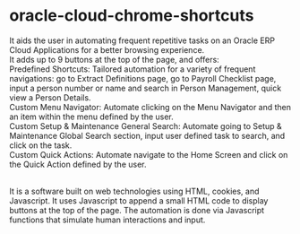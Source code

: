 # oracle-cloud-chrome-shortcuts
It aids the user in automating frequent repetitive tasks on an Oracle ERP Cloud Applications for a better browsing experience.<br />
It adds up to 9 buttons at the top of the page, and offers:<br />
Predefined Shortcuts: Tailored automation for a variety of frequent navigations: go to Extract Definitions page, go to Payroll Checklist page, input a person number or name and search in Person Management, quick view a Person Details.<br />
Custom Menu Navigator: Automate clicking on the Menu Navigator and then an item within the menu defined by the user.<br />
Custom Setup & Maintenance General Search: Automate going to Setup & Maintenance Global Search section, input user defined task to search, and click on the task.<br />
Custom Quick Actions: Automate navigate to the Home Screen and click on the Quick Action defined by the user.<br /><br />

It is a software built on web technologies using HTML, cookies, and Javascript. It uses Javascript to append a small HTML code to display buttons at the top of the page. The automation is done via Javascript functions that simulate human interactions and input.

